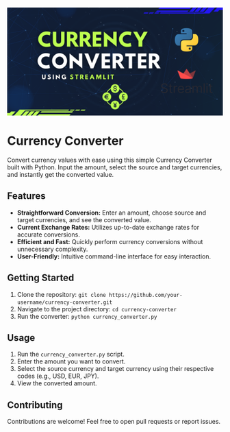 <p align="center">
  <img src="https://github.com/not-indro/Currency_Converter/blob/main/Currency.png">
</p>

# Currency Converter

Convert currency values with ease using this simple Currency Converter built with Python. Input the amount, select the source and target currencies, and instantly get the converted value.

## Features

- **Straightforward Conversion:** Enter an amount, choose source and target currencies, and see the converted value.
- **Current Exchange Rates:** Utilizes up-to-date exchange rates for accurate conversions.
- **Efficient and Fast:** Quickly perform currency conversions without unnecessary complexity.
- **User-Friendly:** Intuitive command-line interface for easy interaction.

## Getting Started

1. Clone the repository: `git clone https://github.com/your-username/currency-converter.git`
2. Navigate to the project directory: `cd currency-converter`
3. Run the converter: `python currency_converter.py`

## Usage

1. Run the `currency_converter.py` script.
2. Enter the amount you want to convert.
3. Select the source currency and target currency using their respective codes (e.g., USD, EUR, JPY).
4. View the converted amount.

## Contributing

Contributions are welcome! Feel free to open pull requests or report issues.
